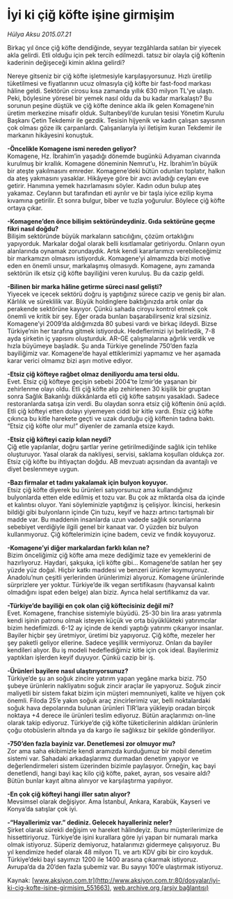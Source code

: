# İyi ki çiğ köfte işine girmişim

*Hülya Aksu 2015.07.21*

<div class="pNewsDetailMainContent" itemprop="articleBody">
 <p>
  Birkaç yıl önce çiğ köfte dendiğinde, seyyar tezgâhlarda satılan bir yiyecek akla gelirdi. Etli olduğu için pek tercih edilmezdi. tatsız bir olayla çiğ köftenin kaderinin değişeceği kimin aklına gelirdi?
 </p>
 <p>
  Nereye gitseniz bir çiğ köfte işletmesiyle karşılaşıyorsunuz. Hızlı üretilip tüketilmesi ve fiyatlarının ucuz olmasıyla çiğ köfte bir fast-food markası hâline geldi. Sektörün cirosu kısa zamanda yıllık 630 milyon TL’ye ulaştı. Peki, böylesine yöresel bir yemek nasıl oldu da bu kadar markalaştı? Bu sorunun peşine düştük ve çiğ köfte denince akla ilk gelen Komagene’nin üretim merkezine misafir olduk. Sultanbeyli’de kurulan tesisi Yönetim Kurulu Başkanı Çetin Tekdemir ile gezdik. Tesisin hijyenik ve kadın çalışan sayısının çok olması göze ilk çarpanlardı. Çalışanlarıyla iyi iletişim kuran Tekdemir ile markanın hikâyesini konuştuk.
 </p>
 <p>
  <strong>
   -Öncelikle Komagene ismi nereden geliyor?
  </strong>
  <br/>
  Komagene, Hz. İbrahim’in yaşadığı dönemde bugünkü Adıyaman civarında kurulmuş bir krallık. Komagene döneminin Nemrut’u, Hz. İbrahim’in büyük bir ateşte yakılmasını emreder. Komagene’deki bütün odunları toplatır, halkın da ateş yakmasını yasaklar. Hikâyeye göre bir avcı avladığı ceylanı eve getirir. Hanımına yemek hazırlamasını söyler. Kadın odun bulup ateş yakamaz. Ceylanın but tarafından eti ayrılır ve bir taşla iyice ezilip kıyma kıvamına getirilir. Et sonra bulgur, biber ve tuzla yoğurulur. Böylece çiğ köfte ortaya çıkar.
 </p>
 <p>
  <strong>
   -Komagene’den önce bilişim sektöründeydiniz. Gıda sektörüne geçme fikri nasıl doğdu?
  </strong>
  <br/>
  Bilişim sektöründe büyük markaların satıcılığını, çözüm ortaklığını yapıyorduk. Markalar doğal olarak belli kısıtlamalar getiriyordu. Onların oyun alanlarında oynamak zorundaydık. Artık kendi kararlarımızı verebileceğimiz bir markamızın olmasını istiyorduk. Komagene’yi almamızda bizi motive eden en önemli unsur, markalaşmış olmasıydı. Komagene, aynı zamanda sektörün ilk etsiz çiğ köfte bayiliğini veren kuruluş. Bu da cazip geldi.
 </p>
 <p>
  <strong>
   -Bilinen bir marka hâline getirme süreci nasıl gelişti?
  </strong>
  <br/>
  Yiyecek ve içecek sektörü doğru iş yaptığınız sürece cazip ve geniş bir alan. Kârlılık ve süreklilik var. Büyük holdinglere baktığınızda artık onlar da perakende sektörüne kayıyor. Çünkü sahada ciroyu kontrol etmek çok önemli ve kritik bir şey. Eğer orada bunları başarabilirseniz kral sizsiniz. Komagene’yi 2009’da aldığımızda 80 şubesi vardı ve birkaç ildeydi. Bizse Türkiye’nin her tarafına gitmek istiyorduk. Hedeflerimizi iyi belirledik, 7-8 ayda şirketin iç yapısını oluşturduk. AR-GE çalışmalarına ağırlık verdik ve hızla büyümeye başladık. Şu anda Türkiye genelinde 750’den fazla bayiliğimiz var. Komagene’de hayal ettiklerimizi yapmamız ve her aşamada karar verici olmamız bizi aşırı motive ediyor.
 </p>
 <p>
  <strong>
   -Etsiz çiğ köfteye rağbet olmaz deniliyordu ama tersi oldu.
  </strong>
  <br/>
  Evet. Etsiz çiğ köfteye geçişin sebebi 2004’te İzmir’de yaşanan bir zehirlenme olayı oldu. Etli çiğ köfte alıp zehirlenen 30 kişilik bir gruptan sonra Sağlık Bakanlığı dükkânlarda etli çiğ köfte satışını yasakladı. Sadece restoranlarda satışa izin verdi. Bu olaydan sonra etsiz çiğ köftenin önü açıldı. Etli çiğ köfteyi etten dolayı yiyemeyen ciddi bir kitle vardı. Etsiz çiğ köfte çıkınca bu kitle harekete geçti ve uzak durduğu çiğ köftenin tadına baktı. “Etsiz çiğ köfte olur mu!” diyenler de zamanla etsize kaydı.
 </p>
 <p>
  <strong>
   -Etsiz çiğ köfteyi cazip kılan neydi?
  </strong>
  <br/>
  Çiğ etle yapılanlar, doğru şartlar yerine getirilmediğinde sağlık için tehlike oluşturuyor. Yasal olarak da nakliyesi, servisi, saklama koşulları oldukça zor. Etsiz çiğ köfte bu ihtiyaçtan doğdu. AB mevzuatı açısından da avantajlı ve diyet beslenmeye uygun.
 </p>
 <p>
  <strong>
   -Bazı firmalar et tadını yakalamak için bulyon koyuyor.
  </strong>
  <br/>
  Etsiz çiğ köfte diyerek bu ürünleri satıyorsunuz ama kullandığınız bulyonlarda etten elde edilmiş et tozu var. Bu çok az miktarda olsa da içinde et kalıntısı oluyor. Yani söyleminizle yaptığınız iş çelişiyor. İkincisi, herkesin bildiği gibi bulyonların içinde Çin tuzu, keyif ve hazzı artırıcı tartışmalı bir madde var. Bu maddenin insanlarda uzun vadede sağlık sorunlarına sebebiyet verdiğiyle ilgili genel bir kanaat var. O yüzden biz bulyon kullanmıyoruz. Çiğ köftelerimizin içine badem, ceviz ve fındık koyuyoruz.
 </p>
 <p>
  <strong>
   -Komagene’yi diğer markalardan farklı kılan ne?
  </strong>
  <br/>
  Bizim önceliğimiz çiğ köfte ama meze dediğimiz taze ev yemeklerini de hazırlıyoruz. Haydari, şakşuka, içli köfte gibi... Komagene’de satılan her şey yüzde yüz doğal. Hiçbir katkı maddesi ve benzeri ürünler koymuyoruz. Anadolu’nun çeşitli yerlerinden ürünlerimizi alıyoruz. Komagene ürünlerinde sürprizlere yer yoktur. Türkiye’de ilk vegan sertifikasını (hayvansal kalıntı olmadığını ispat eden belge) alan biziz. Ayrıca helal sertifikamız da var.
 </p>
 <p>
  <strong>
   -Türkiye’de bayiliği en çok olan çiğ köftecisiniz değil mi?
  </strong>
  <br/>
  Evet. Komagene, franchise sistemiyle büyüdü. 25-30 bin lira arası yatırımla kendi işinin patronu olmak isteyen küçük ve orta büyüklükteki yatırımcılar bizim hedefimizdi. 6-12 ay içinde de kendi yaptığı yatırımı çıkarıyor insanlar. Bayiler hiçbir şey üretmiyor, üretimi biz yapıyoruz. Çiğ köfte, mezeler her şey paketli geliyor ellerine. Sadece yeşillik vermiyoruz. Onları da bayiler kendileri alıyor. Bu iş modeli hedeflediğimiz kitle için çok ideal. Bayilerimiz yaptıkları işlerden keyif duyuyor. Çünkü cazip bir iş.
 </p>
 <p>
  <strong>
   -Ürünleri bayilere nasıl ulaştırıyorsunuz?
  </strong>
  <br/>
  Türkiye’de şu an soğuk zincire yatırım yapan yegâne marka biziz. 750 şubeye ürünlerin nakliyatını soğuk zincir araçlar ile yapıyoruz. Soğuk zincir maliyetli bir sistem fakat bizim için müşteri memnuniyeti, kalite ve hijyen çok önemli. Filoda 25’e yakın soğuk araç zincirlerimiz var, belli noktalardaki soğuk hava depolarında bulunan ürünleri TIR’lara yükleyip oradan birçok noktaya +4 derece ile ürünleri teslim ediyoruz. Bütün araçlarımızı on-line olarak takip ediyoruz. Türkiye’de çiğ köfte tüketicilerinin aldıkları ürünlerin çoğu otobüslerin altında ya da kargo ile sağlıksız bir şekilde gönderiliyor.
 </p>
 <p>
  <strong>
   -750’den fazla bayiniz var. Denetlemesi zor olmuyor mu?
  </strong>
  <br/>
  Zor ama saha ekibimizle kendi aramızda kurduğumuz bir mobil denetim sistemi var. Sahadaki arkadaşlarımız durmadan denetim yapıyor ve değerlendirmeleri sistem üzerinden bizimle paylaşıyor. Örneğin, kaç bayi denetlendi, hangi bayi kaç kilo çiğ köfte, paket, ayran, sos vesaire aldı? Bütün bunlar kayıt altına alınıyor ve karşılaştırma yapılıyor.
 </p>
 <p>
  <strong>
   -En çok çiğ köfteyi hangi iller satın alıyor?
  </strong>
  <br/>
  Mevsimsel olarak değişiyor. Ama İstanbul, Ankara, Karabük, Kayseri ve Konya’da satışlar çok iyi.
 </p>
 <p>
  <strong>
   -“Hayallerimiz var.” dediniz. Gelecek hayalleriniz neler?
  </strong>
  <br/>
  Şirket olarak sürekli değişim ve hareket hâlindeyiz. Bunu müşterilerimize de hissettiriyoruz. Türkiye’de işini kurallara göre iyi yapan bir numaralı marka olmak istiyoruz. Süperiz demiyoruz, hatalarımızı gidermeye çalışıyoruz. Bu yıl kendimize hedef olarak 48 milyon TL ve artı KDV gibi bir ciro koyduk. Türkiye’deki bayi sayımızı 1200 ile 1400 arasına çıkarmak istiyoruz. Avrupa’da da 20’den fazla şubemiz var. Bu sayıyı 100’e ulaştırmak istiyoruz.
 </p>
</div>


Kaynak: [www.aksiyon.com.tr](http://www.aksiyon.com.tr:80/dosyalar/iyi-ki-cig-kofte-isine-girmisim_551663), [web.archive.org (arşiv bağlantısı)](http://web.archive.org/web/20150725022555/http://www.aksiyon.com.tr:80/dosyalar/iyi-ki-cig-kofte-isine-girmisim_551663)
